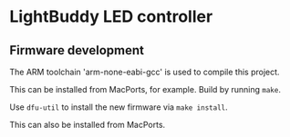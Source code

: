 # LightBuddy LED controller

## Firmware development

The ARM toolchain 'arm-none-eabi-gcc' is used to compile this project.

This can be installed from MacPorts, for example. Build by running `make`.

Use `dfu-util` to install the new firmware via `make install`.

This can also be installed from MacPorts.
